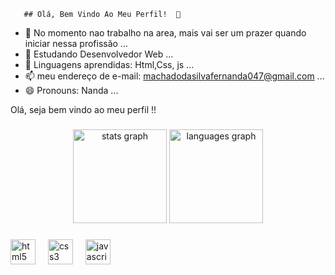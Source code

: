        ## Olá, Bem Vindo Ao Meu Perfil!  👋

- 🔭 No momento nao trabalho na area, mais vai ser um prazer quando iniciar nessa profissão ...
- 🌱 Estudando Desenvolvedor Web ...
- 💬 Linguagens aprendidas: Html,Css, js ...
- 📫 meu endereço de e-mail: machadodasilvafernanda047@gmail.com ...
- 😄 Pronouns: Nanda ...

<p align="left">Olá, seja bem vindo ao meu perfil !!</p>

###

<div align="center">
  <img src="https://github-readme-stats.vercel.app/api?username=fer-sudo&hide_title=false&hide_rank=false&show_icons=true&include_all_commits=true&count_private=true&disable_animations=false&theme=dracula&locale=en&hide_border=false&order=1" height="150" alt="stats graph"  />
  <img src="https://github-readme-stats.vercel.app/api/top-langs?username=fer-sudo&locale=en&hide_title=false&layout=compact&card_width=320&langs_count=5&theme=dracula&hide_border=false&order=2" height="150" alt="languages graph"  />
</div>

###

<div align="left">
  <img src="https://cdn.jsdelivr.net/gh/devicons/devicon/icons/html5/html5-original.svg" height="40" alt="html5 logo"  />
  <img width="12" />
  <img src="https://cdn.jsdelivr.net/gh/devicons/devicon/icons/css3/css3-original.svg" height="40" alt="css3 logo"  />
  <img width="12" />
  <img src="https://cdn.jsdelivr.net/gh/devicons/devicon/icons/javascript/javascript-original.svg" height="40" alt="javascript logo"  />
</div>

###
